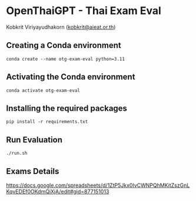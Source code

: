# OpenThaiGPT - Thai Exam Eval
Kobkrit Viriyayudhakorn (kobkrit@aieat.or.th)

## Creating a Conda environment
```
conda create --name otg-exam-eval python=3.11
```

## Activating the Conda environment
```
conda activate otg-exam-eval
```

## Installing the required packages
```
pip install -r requirements.txt
```

## Run Evaluation
```
./run.sh
```

## Exams Details
https://docs.google.com/spreadsheets/d/1ZtP5Jkx0IvCWNPQhMKitZszGnLKqvEDEf0OKdmQiXjA/edit#gid=877151013
